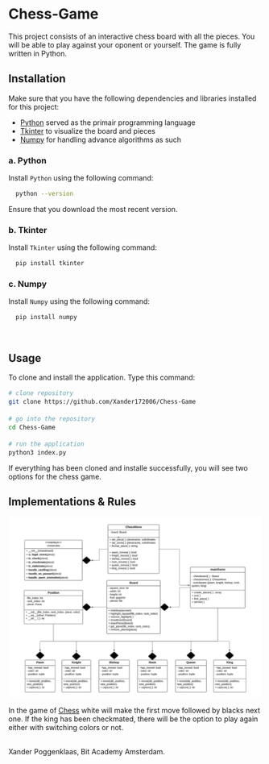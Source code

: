 # Chess-Game

This project consists of an interactive chess board with all the pieces. You will be able to play against your oponent or yourself.
The game is fully written in Python.

## Installation
Make sure that you have the following dependencies and libraries installed for this project:
- [Python](https://docs.python.org/3/) served as the primair programming language
- [Tkinter](https://www.geeksforgeeks.org/python-gui-tkinter/) to visualize the board and pieces
- [Numpy](https://numpy.org/devdocs/) for handling advance algorithms as such

### a. Python
Install `Python` using the following command:
```bash
  python --version
```
Ensure that you download the most recent version.

### b. Tkinter
Install `Tkinter` using the following command:
```bash
  pip install tkinter
```

### c. Numpy
Install `Numpy` using the following command:
```bash
  pip install numpy
```
<br>

## Usage

To clone and install the application. Type this command:
```bash
# clone repository
git clone https://github.com/Xander172006/Chess-Game

# go into the repository
cd Chess-Game

# run the application
python3 index.py
```

If everything has been cloned and installe successfully, you will see two options for the chess game.
<br>

## Implementations & Rules

![UML Diagram](./Brainstorming/Chess-game-diagram.png)

In the game of [Chess](https://nl.wikipedia.org/wiki/Chess) white will make the first move followed by blacks next one.
If the king has been checkmated, there will be the option to play again either with switching colors or not.
<br>
<br>

Xander Poggenklaas, Bit Academy Amsterdam.
